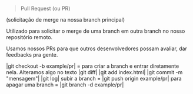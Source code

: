> Pull Request (ou PR)

(solicitação de merge na nossa branch principal)

Utilizado para solicitar o merge de uma branch em outra branch no nosso repositório remoto.

Usamos nossos PRs para que outros desenvolvedores possam avaliar, dar feedbacks pra gente.

|git checkout -b example/pr| = para criar a branch e entrar diretamente nela.
Alteramos algo no texto
|git diff|
|git add index.html|
|git commit -m "mensagem"|
|git log|
subir a branch = |git push origin example/pr|
para apagar uma branch = |git branch -d example/pr|

